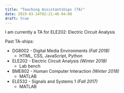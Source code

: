 ```yaml
---
title: "Teaching Assistantships (TA)"
date: 2019-03-24T02:21:46-04:00
draft: true
---
```


I am currently a TA for ELE202: Electric Circuit Analysis

Past TA-ships:
* DG8002 - Digital Media Environments	*(Fall 2018)*
	* HTML, CSS, JavaScript, Python
* ELE202 - Electric Circuit Analysis 	*(Winter 2018)*
	* Lab bench
* BME802 - Human Computer Interaction	*(Winter 2018)* 
	* MATLAB
* ELE532 - Signals and Systems 1 		*(Fall 2017)*
	* MATLAB